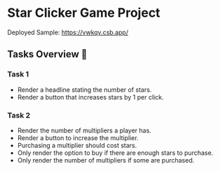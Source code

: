# Star Clicker Game Project

Deployed Sample: https://vwkqv.csb.app/

## Tasks Overview 🎯

### **Task 1**

- Render a headline stating the number of stars.
- Render a button that increases stars by 1 per click.

### **Task 2**

- Render the number of multipliers a player has.
- Render a button to increase the multiplier.
- Purchasing a multiplier should cost stars.
- Only render the option to buy if there are enough stars to purchase.
- Only render the number of multipliers if some are purchased.
